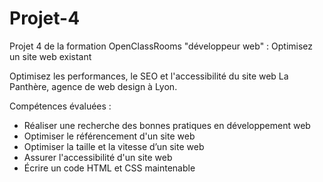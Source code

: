 # Projet-4

Projet 4 de la formation OpenClassRooms "développeur web" : Optimisez un site web existant

Optimisez les performances, le SEO et l'accessibilité du site web La Panthère, agence de web design à Lyon.

Compétences évaluées : 
- Réaliser une recherche des bonnes pratiques en développement web
- Optimiser le référencement d'un site web
- Optimiser la taille et la vitesse d’un site web
- Assurer l'accessibilité d'un site web
- Écrire un code HTML et CSS maintenable
